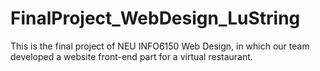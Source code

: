 # FinalProject_WebDesign_LuString
This is the final project of NEU INFO6150 Web Design, in which our team developed a website front-end part for a virtual restaurant.
